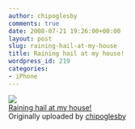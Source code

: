 ```yaml
---
author: chipoglesby
comments: true
date: 2008-07-21 19:26:00+00:00
layout: post
slug: raining-hail-at-my-house
title: Raining hail at my house!
wordpress_id: 219
categories:
- iPhone
---
```


[![](http://farm4.static.flickr.com/3031/2689468311_24b636ed0c.jpg)](http://www.flickr.com/photos/chipoglesby/2689468311/)  
[Raining hail at my house!](http://www.flickr.com/photos/chipoglesby/2689468311/)  
Originally uploaded by [chipoglesby](http://www.flickr.com/people/chipoglesby/)

  

